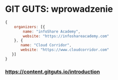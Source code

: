 # GIT GUTS: wprowadzenie





```js
{
    organizers: [{
        name: "infoShare Academy",
        website: "https://infoshareacademy.com"
    }, {
       name: "Cloud Corridor",
       website: "https://www.cloudcorridor.com"
   }]
}
```


### https://content.gitguts.io/introduction
